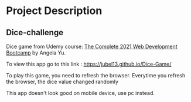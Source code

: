 # Project Description

## Dice-challenge

Dice game from Udemy course: <a href="https://www.udemy.com/course/the-complete-web-development-bootcamp/">The Complete 2021 Web Development Bootcamp</a> by Angela Yu.

To view this app go to this link : https://jubel13.github.io/Dice-Game/ 

To play this game, you need to refresh the browser. Everytime you refresh the browser, the dice value changed randomly 

This app doesn't look good on mobile device, use pc instead.
